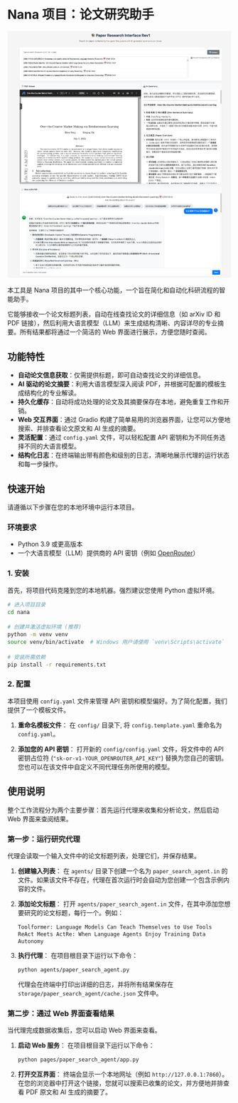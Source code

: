 # Nana 项目：论文研究助手

![paper](assets/rev1.png)

本工具是 Nana 项目的其中一个核心功能，一个旨在简化和自动化科研流程的智能助手。

它能够接收一个论文标题列表，自动在线查找论文的详细信息（如 arXiv ID 和 PDF 链接），然后利用大语言模型（LLM）来生成结构清晰、内容详尽的专业摘要。所有结果都将通过一个简洁的 Web 界面进行展示，方便您随时查阅。

## 功能特性

- **自动论文信息获取**：仅需提供标题，即可自动查找论文的详细信息。
- **AI 驱动的论文摘要**：利用大语言模型深入阅读 PDF，并根据可配置的模板生成结构化的专业解读。
- **持久化缓存**：自动将成功处理的论文及其摘要保存在本地，避免重复工作和开销。
- **Web 交互界面**：通过 Gradio 构建了简单易用的浏览器界面，让您可以方便地搜索、并排查看论文原文和 AI 生成的摘要。
- **灵活配置**：通过 `config.yaml` 文件，可以轻松配置 API 密钥和为不同任务选择不同的大语言模型。
- **结构化日志**：在终端输出带有颜色和级别的日志，清晰地展示代理的运行状态和每一步操作。

## 快速开始

请遵循以下步骤在您的本地环境中运行本项目。

### 环境要求

- Python 3.9 或更高版本
- 一个大语言模型（LLM）提供商的 API 密钥（例如 [OpenRouter](https://openrouter.ai/)）

### 1. 安装

首先，将项目代码克隆到您的本地机器。强烈建议您使用 Python 虚拟环境。

```bash
# 进入项目目录
cd nana

# 创建并激活虚拟环境 (推荐)
python -m venv venv
source venv/bin/activate  # Windows 用户请使用 `venv\Scripts\activate`

# 安装所需依赖
pip install -r requirements.txt
```

### 2. 配置

本项目使用 `config.yaml` 文件来管理 API 密钥和模型偏好。为了简化配置，我们提供了一个模板文件。

1.  **重命名模板文件**：
    在 `config/` 目录下, 将 `config.template.yaml` 重命名为 `config.yaml`。

2.  **添加您的 API 密钥**：
    打开新的 `config/config.yaml` 文件，将文件中的 API 密钥占位符 (`"sk-or-v1-YOUR_OPENROUTER_API_KEY"`) 替换为您自己的密钥。您也可以在该文件中自定义不同代理任务所使用的模型。

## 使用说明

整个工作流程分为两个主要步骤：首先运行代理来收集和分析论文，然后启动 Web 界面来查阅结果。

### 第一步：运行研究代理

代理会读取一个输入文件中的论文标题列表，处理它们，并保存结果。

1.  **创建输入列表**：
    在 `agents/` 目录下创建一个名为 `paper_search_agent.in` 的文件。如果该文件不存在，代理在首次运行时会自动为您创建一个包含示例内容的文件。

2.  **添加论文标题**：
    打开 `agents/paper_search_agent.in` 文件，在其中添加您想要研究的论文标题，每行一个。例如：
    ```
    Toolformer: Language Models Can Teach Themselves to Use Tools
    ReAct Meets ActRe: When Language Agents Enjoy Training Data Autonomy
    ```

3.  **执行代理**：
    在项目根目录下运行以下命令：
    ```bash
    python agents/paper_search_agent.py
    ```
    代理会在终端中打印出详细的日志，并将所有结果保存在 `storage/paper_search_agent/cache.json` 文件中。

### 第二步：通过 Web 界面查看结果

当代理完成数据收集后，您可以启动 Web 界面来查看。

1.  **启动 Web 服务**：
    在项目根目录下运行以下命令：
    ```bash
    python pages/paper_search_agent/app.py
    ```

2.  **打开交互界面**：
    终端会显示一个本地网址（例如 `http://127.0.0.1:7860`）。在您的浏览器中打开这个链接，您就可以搜索已收集的论文，并方便地并排查看 PDF 原文和 AI 生成的摘要了。

